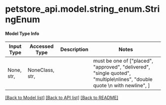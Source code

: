 # petstore_api.model.string_enum.StringEnum

#### Model Type Info
Input Type | Accessed Type | Description | Notes
------------ | ------------- | ------------- | -------------
None, str,  | NoneClass, str,  |  |  must be one of ["placed", "approved", "delivered", "single quoted", "multiple\nlines", "double quote \n with newline", ]

[[Back to Model list]](../../README.md#documentation-for-models) [[Back to API list]](../../README.md#documentation-for-api-endpoints) [[Back to README]](../../README.md)

